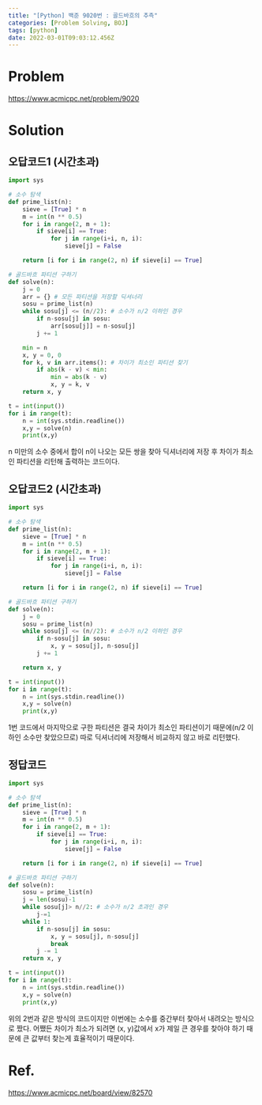 ```yaml
---
title: "[Python] 백준 9020번 : 골드바흐의 추측"
categories: [Problem Solving, BOJ]
tags: [python]
date: 2022-03-01T09:03:12.456Z
---
```

# Problem
<https://www.acmicpc.net/problem/9020>

# Solution
## 오답코드1 (시간초과)
```py
import sys

# 소수 탐색
def prime_list(n):
    sieve = [True] * n
    m = int(n ** 0.5)
    for i in range(2, m + 1):
        if sieve[i] == True:
            for j in range(i+i, n, i):
                sieve[j] = False

    return [i for i in range(2, n) if sieve[i] == True]

# 골드바흐 파티션 구하기
def solve(n):
    j = 0
    arr = {} # 모든 파티션을 저장할 딕셔너리
    sosu = prime_list(n)
    while sosu[j] <= (n//2): # 소수가 n/2 이하인 경우
        if n-sosu[j] in sosu:
            arr[sosu[j]] = n-sosu[j]
        j += 1

    min = n
    x, y = 0, 0
    for k, v in arr.items(): # 차이가 최소인 파티션 찾기
        if abs(k - v) < min:
            min = abs(k - v)
            x, y = k, v
    return x, y

t = int(input())
for i in range(t):
    n = int(sys.stdin.readline())
    x,y = solve(n)
    print(x,y)
```
n 미만의 소수 중에서 합이 n이 나오는 모든 쌍을 찾아 딕셔너리에 저장 후 차이가 최소인 파티션을 리턴해 출력하는 코드이다.

## 오답코드2 (시간초과)
```py
import sys

# 소수 탐색
def prime_list(n):
    sieve = [True] * n
    m = int(n ** 0.5)
    for i in range(2, m + 1):
        if sieve[i] == True:
            for j in range(i+i, n, i):
                sieve[j] = False

    return [i for i in range(2, n) if sieve[i] == True]

# 골드바흐 파티션 구하기
def solve(n):
    j = 0
    sosu = prime_list(n)
    while sosu[j] <= (n//2): # 소수가 n/2 이하인 경우
        if n-sosu[j] in sosu:
            x, y = sosu[j], n-sosu[j]
        j += 1

    return x, y

t = int(input())
for i in range(t):
    n = int(sys.stdin.readline())
    x,y = solve(n)
    print(x,y)
```
1번 코드에서 마지막으로 구한 파티션은 결국 차이가 최소인 파티션이기 때문에(n/2 이하인 소수만 찾았으므로) 따로 딕셔너리에 저장해서 비교하지 않고 바로 리턴했다.

## 정답코드
```py
import sys

# 소수 탐색
def prime_list(n):
    sieve = [True] * n
    m = int(n ** 0.5)
    for i in range(2, m + 1):
        if sieve[i] == True:
            for j in range(i+i, n, i):
                sieve[j] = False

    return [i for i in range(2, n) if sieve[i] == True]

# 골드바흐 파티션 구하기
def solve(n):
    sosu = prime_list(n)
    j = len(sosu)-1
    while sosu[j]> n//2: # 소수가 n/2 초과인 경우
        j-=1
    while 1:
        if n-sosu[j] in sosu:
            x, y = sosu[j], n-sosu[j]
            break
        j -= 1
    return x, y

t = int(input())
for i in range(t):
    n = int(sys.stdin.readline())
    x,y = solve(n)
    print(x,y)
```
위의 2번과 같은 방식의 코드이지만 이번에는 소수를 중간부터 찾아서 내려오는 방식으로 짰다. 어쨌든 차이가 최소가 되려면 (x, y)값에서 x가 제일 큰 경우를 찾아야 하기 때문에 큰 값부터 찾는게 효율적이기 때문이다.


# Ref.
<https://www.acmicpc.net/board/view/82570>